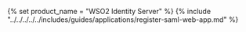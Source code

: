 {% set product_name = "WSO2 Identity Server" %}
{% include "../../../../../includes/guides/applications/register-saml-web-app.md" %}